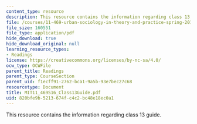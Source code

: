 ```yaml
---
content_type: resource
description: This resource contains the information regarding class 13 guide.
file: /courses/11-469-urban-sociology-in-theory-and-practice-spring-2016/820bfe9b5213674fc4c2bc48e18ec0a1_MIT11_469S16_Class13Guide.pdf
file_size: 160551
file_type: application/pdf
hide_download: true
hide_download_original: null
learning_resource_types:
- Readings
license: https://creativecommons.org/licenses/by-nc-sa/4.0/
ocw_type: OCWFile
parent_title: Readings
parent_type: CourseSection
parent_uid: f1ecff91-2762-bca1-9a5b-93e7bec27c68
resourcetype: Document
title: MIT11_469S16_Class13Guide.pdf
uid: 820bfe9b-5213-674f-c4c2-bc48e18ec0a1
---
```

This resource contains the information regarding class 13 guide.
